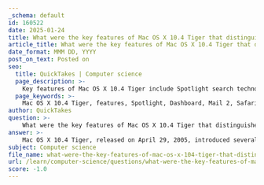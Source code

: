 ```yaml
---
_schema: default
id: 160522
date: 2025-01-24
title: What were the key features of Mac OS X 10.4 Tiger that distinguished it from earlier versions?
article_title: What were the key features of Mac OS X 10.4 Tiger that distinguished it from earlier versions?
date_format: MMM DD, YYYY
post_on_text: Posted on
seo:
  title: QuickTakes | Computer science
  page_description: >-
    Key features of Mac OS X 10.4 Tiger include Spotlight search technology, Dashboard for widgets, enhanced Mail and Safari applications, Automator for task automation, 64-bit support, a unified interface theme, and over 200 additional features.
  page_keywords: >-
    Mac OS X 10.4 Tiger, features, Spotlight, Dashboard, Mail 2, Safari 2, Automator, 64-bit support, unified theme, new features
author: QuickTakes
question: >-
    What were the key features of Mac OS X 10.4 Tiger that distinguished it from earlier versions?
answer: >-
    Mac OS X 10.4 Tiger, released on April 29, 2005, introduced several key features that distinguished it from its predecessor, Mac OS X 10.3 Panther. Here are the notable features:\n\n1. **Spotlight**: This was a revolutionary search technology that allowed users to quickly find files, emails, and other data on their Mac. Spotlight provided instant search results as users typed, significantly improving the user experience compared to previous search functionalities.\n\n2. **Dashboard**: Tiger introduced Dashboard, a feature that allowed users to access mini-applications called widgets. These widgets provided quick access to information and tools, such as weather updates, calculators, and calendars, enhancing the desktop experience.\n\n3. **Mail 2**: The updated Mail application included a new interface and features like "Smart Mailboxes," which utilized Spotlight for organizing and finding emails more efficiently. It also introduced parental controls and improved overall performance.\n\n4. **Safari 2**: The new version of the Safari web browser included features like improved RSS support, a built-in search field, and a more streamlined interface, making web browsing faster and more user-friendly.\n\n5. **Automator**: This new application allowed users to automate repetitive tasks without needing to know programming. Automator provided a user-friendly interface for creating workflows, which could save time and increase productivity.\n\n6. **64-bit Support**: Tiger improved support for 64-bit addressing on Power Mac G5s, allowing applications to utilize more memory and enhancing performance for demanding tasks.\n\n7. **Unified Theme**: Tiger introduced a new 'Unified' theme that provided a more cohesive and visually appealing interface across the operating system.\n\n8. **Over 200 New Features**: Apple advertised that Tiger included over 200 new and improved features, enhancing the overall functionality and reliability of the operating system.\n\nThese features collectively made Mac OS X 10.4 Tiger a significant upgrade, focusing on usability, performance, and the introduction of innovative tools that catered to both casual users and professionals.
subject: Computer science
file_name: what-were-the-key-features-of-mac-os-x-104-tiger-that-distinguished-it-from-earlier-versions.md
url: /learn/computer-science/questions/what-were-the-key-features-of-mac-os-x-104-tiger-that-distinguished-it-from-earlier-versions
score: -1.0
---
```


&nbsp;